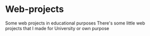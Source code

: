 # Web-projects
Some web projects in educational purposes
There's some little web projects that I made for University or own purpose
